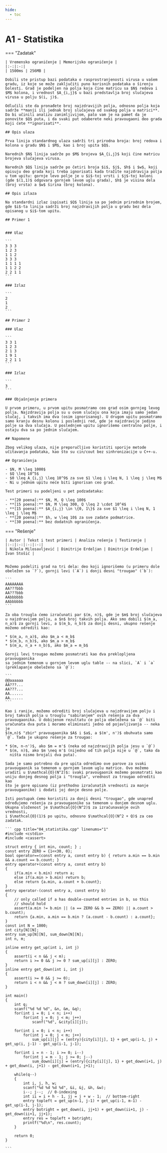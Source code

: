 ```yaml
---
hide:
  - toc
---
```


# A1 - Statistika

=== "Zadatak"
	
	| Vremensko ograničenje | Memorijsko ograničenje |
	|:-:|:-:|
	| 1500ms | 256MB |
	
	Dobili ste pristup bazi podataka o rasprostranjenosti virusa u vašem gradu, iz koje se može zaključiti puno korisnih podataka o širenju bolesti. Grad je podeljen na polja koja čine matricu sa $N$ redova i $M$ kolona, i vrednost $A_{i,j}$ u bazi predstavlja broj slučajeva virusa u polju $(i, j)$.
	
	Odlučili ste da pronađete broj najzdravijih polja, odnosno polja koja sadrže **manji ili jednak broj slučajeva od svakog polja u matrici**. Da bi učinili analizu zanimljivijom, palo vam je na pamet da je ponovite $Q$ puta, i da svaki put odaberete neki pravougaoni deo grada koji ćete **ignorisati**.
	
	## Opis ulaza
	
	Prva linija standardnog ulaza sadrži tri prirodna broja: broj redova i kolona u gradu $N$ i $M$, kao i broj upita $Q$.
	
	Narednih $N$ linija sadrže po $M$ brojeva $A_{i,j}$ koji čine matricu brojeva slučajeva virusa.
	
	Narednih $Q$ linija sadrže po četiri broja $i$, $j$, $h$ i $w$, koji opisuju deo grada koji treba ignorisati kada tražite najzdravija polja u tom upitu: gornje levo polje je u $i$-toj vrsti i $j$-toj koloni (gde $(1,1)$ odgovara gornjem levom uglu grada), $h$ je visina dela (broj vrsta) a $w$ širina (broj kolona).
	
	## Opis izlaza
	
	Na standardni izlaz ispisati $Q$ linija sa po jednim prirodnim brojem, gde $i$-ta linija sadrži broj najzdravijih polja u gradu bez dela opisanog u $i$-tom upitu.
	
	## Primer 1
	
	
	### Ulaz
	
	```
	3 3 3
	1 2 3
	1 1 2
	3 3 3
	1 1 1 1
	1 1 2 2
	2 2 1 1
	```
	
	### Izlaz
	
	```
	2
	1
	2
	```
	
	## Primer 2
	
	### Ulaz
	
	```
	3 3 1
	1 2 3
	2 1 3
	1 9 1
	2 2 1 1
	```
	
	### Izlaz
	
	```
	3
	```
	
	### Objašnjenje primera
	
	U prvom primeru, u prvom upitu posmatramo ceo grad osim gornjeg levog polja. Najzdravija polja su u ovom slučaju ona koja imaju samo jedan slučaj, i takvih ima dva (osim ignorisanog). U drugom upitu posmatramo samo kranju desnu kolonu i poslednji red, gde je najzdravije jedino polje sa dva slučaja. U poslednjem upitu ignorišemo centralno polje, i ostaju dva sa po jednim slučajem.
	
	## Napomene
	
	Zbog velikog ulaza, nije preporučljivo koristiti sporije metode učitavanja podataka, kao što su cin/cout bez sinhronizacije u C++-u.
	
	## Ograničenja
	
	- $N, M \leq 1000$
	- $Q \leq 10^5$
	- $0 \leq A_{i,j} \leq 10^9$ za sve $1 \leq i \leq N, 1 \leq j \leq M$
	- Ni u jednom upitu neće biti ignorisan ceo grad.
	
	Test primeri su podeljeni u pet podzadataka:
	
	- **[20 poena]:** $N, M, Q \leq 100$
	- **[15 poena]:** $N, M \leq 300, Q \leq 2 \cdot 10^4$
	- **[15 poena]:** $A_{i,j} \in \{0, 1\}$ za sve $1 \leq i \leq N, 1 \leq j \leq M$
	- **[20 poena]:** $h, w \leq 10$ za sve zadate podmatrice.
	- **[30 poena]:** bez dodatnih ograničenja.
	
=== "Rešenje"
	
	| Autor | Tekst i test primeri | Analiza rеšenja | Testiranje |
	|:-:|:-:|:-:|:-:|
	| Nikola Milosavljević | Dimitrije Erdeljan | Dimitrije Erdeljan | Ivan Stošić |
	
	
	Možemo podeliti grad na tri dela: deo koji ignorišemo (u primeru dole
	obeležen sa `?`), gornji levi (`A`) i donji desni "trougao" (`b`):
	
	```
	AAAAAAAA
	AA???bbb
	AA???bbb
	AAbbbbbb
	AAbbbbbb
	```
	
	Za oba trougla ćemo izračunati par $(m, n)$, gde je $m$ broj slučajeva
	u najzdravijem polju, a $n$ broj takvih polja. Ako smo dobili $(m_a,
	n_a)$ za gornji levi, a $(m_b, n_b)$ za donji desni, ukupno rešenje
	možemo odrediti kao:
	
	* $(m_a, n_a)$, ako $m_a < m_b$
	* $(m_b, n_b)$, ako $m_a > m_b$
	* $(m_a, n_a + n_b)$, ako $m_a = m_b$
	
	Gornji levi trougao možemo posmatrati kao dva preklopljena pravougaonika
	sa jednim temenom u gornjem levom uglu table -- na slici, `A` i `a`
	(preklapanje obeleženo sa `@`):
	
	```
	@@aaaaaa
	AA???...
	AA???...
	AA......
	AA......
	```
	
	Kao i ranije, možemo odrediti broj slučajeva u najzdravijem polju i
	broj takvih polja u trouglu "sabiranjem" ovih rešenja za dva
	pravougaonika. U dobijenom rezultatu će polja obeležena sa `@` biti
	uračunata dva puta i moramo eliminsati jedno od pojavljivanja -- neka je
	$(m,n)$ "zbir" pravougaonika $A$ i $a$, a $(m', n')$ obuhvata samo
	`@`. Tada je ukupno rešenje za trougao:
	
	* $(m, n-n')$, ako $m = m'$ (neka od najzdravijih polja jesu u `@`)
	* $(m, n)$, ako $m \neq m'$ (nijedno od tih polja nije u `@`, tako da
	  ništa nismo brojali dva puta).
	
	Sada je samo potrebno da pre upita odredimo ove parove za svaki
	pravougaonik sa temenom u gornjem levom uglu matrice. Ovo možemo
	uraditi u $\mathcal{O}(N^2)$: svaki pravougaonik možemo posmatrati kao
	uniju donjeg desnog polja i "trougla", vrednost za trougao odrediti kao
	što je gore opisano (iz prethodno izračunatih vrednosti za manje
	pravougaonike) i dodati joj donje desno polje.
	
	Isti postupak ćemo koristiti za donji desni "trougao", gde unapred
	određujemo rešenja za pravougaonike sa temenom u donjem desnom uglu.
	Ukupna složenost je $\mathcal{O}(N^2)$ za izračunavanje ovih vrednosti,
	i $\mathcal{O}(1)$ po upitu, odnosno $\mathcal{O}(N^2 + Q)$ za ceo
	zadatak.
	
	``` cpp title="04_statistika.cpp" linenums="1"
	#include <cstdio>
	#include <cassert>
	
	struct entry { int min, count; } ;
	const entry ZERO = {1<<30, 0};
	bool operator==(const entry a, const entry b) { return a.min == b.min && a.count == b.count; }
	entry operator+(const entry a, const entry b)
	{
	    if(a.min < b.min) return a;
	    else if(a.min > b.min) return b;
	    else return {a.min, a.count + b.count};
	}
	entry operator-(const entry a, const entry b)
	{
	    // only called if a has double-counted entries in b, so this
	    // should hold
	    assert(a.min != b.min || (a == ZERO && b == ZERO) || a.count > b.count);
	    return {a.min, a.min == b.min ? (a.count - b.count) : a.count};
	}
	const int N = 1000;
	int city[N][N];
	entry sum_up[N][N], sum_down[N][N];
	int n, m;
	
	inline entry get_up(int i, int j)
	{
	    assert(i < n && j < m);
	    return i >= 0 && j >= 0 ? sum_up[i][j] : ZERO;
	}
	inline entry get_down(int i, int j)
	{
	    assert(i >= 0 && j >= 0);
	    return i < n && j < m ? sum_down[i][j] : ZERO;
	}
	
	int main()
	{
	    int q;
	    scanf("%d %d %d", &n, &m, &q);
	    for(int i = 0; i < n; i++)
	        for(int j = 0; j < m; j++)
	            scanf("%d", &city[i][j]);
	
	    for(int i = 0; i < n; i++)
	        for(int j = 0; j < m; j++)
	            sum_up[i][j] = (entry){city[i][j], 1} + get_up(i-1, j) + get_up(i, j-1) - get_up(i-1, j-1);
	
	    for(int i = n - 1; i >= 0; i--)
	        for(int j = m - 1; j >= 0; j--)
	            sum_down[i][j] = (entry){city[i][j], 1} + get_down(i+1, j) + get_down(i, j+1) - get_down(i+1, j+1);
	
	    while(q--)
	    {
	        int i, j, h, w;
	        scanf("%d %d %d %d", &i, &j, &h, &w);
	        i--; j--;  // 0-indexing
	        int ii = i + h - 1, jj = j + w - 1;  // bottom-right
	        entry topleft = get_up(n-1, j-1) + get_up(i-1, m-1) - get_up(i-1, j-1);
	        entry botright = get_down(i, jj+1) + get_down(ii+1, j) - get_down(ii+1, jj+1);
	        entry res = topleft + botright;
	        printf("%d\n", res.count);
	    }
	
	    return 0;
	}

	```
